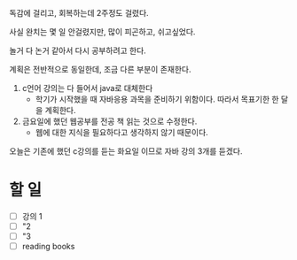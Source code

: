 독감에 걸리고, 회복하는데 2주정도 걸렸다.

사실 완치는 몇 일 안걸렸지만, 많이 피곤하고, 쉬고싶었다.

놀거 다 논거 같아서 다시 공부하려고 한다.

계획은 전반적으로 동일한데, 조금 다른 부분이 존재한다.

1. c언어 강의는 다 들어서 java로 대체한다
	- 학기가 시작했을 때 자바응용 과목을 준비하기 위함이다. 따라서 목표기한 한 달을 계획한다.
2. 금요일에 했던 웹공부를 전공 책 읽는 것으로 수정한다.
	- 웹에 대한 지식을 필요하다고 생각하지 않기 때문이다.

오늘은 기존에 했던 c강의를 듣는 화요일 이므로 자바 강의 3개를 듣겠다.

# 할 일

- [ ] 강의 1
- [ ] "2
- [ ] "3
- [ ] reading books